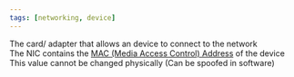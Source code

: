 ```yaml
---
tags: [networking, device]
---
```


The card/ adapter that allows an device to connect to the network  
The NIC contains the [MAC (Media Access Control) Address](../Layer-wise%20Concepts/Data%20Link%20Layer%20Concepts/MAC%20(Media%20Access%20Control)%20Address.md) of the device  
This value cannot be changed physically (Can be spoofed in software)
